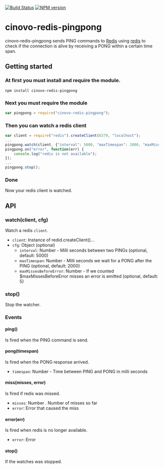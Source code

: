 [![Build Status](https://secure.travis-ci.org/cinovo/node-redis-pingpong.png)](http://travis-ci.org/cinovo/node-redis-pingpong)
[![NPM version](https://badge.fury.io/js/cinovo-redis-pingpong.png)](http://badge.fury.io/js/cinovo-redis-pingpong)

# cinovo-redis-pingpong

cinovo-redis-pingpong sends PING commands to [Redis](http://redis.io) using [redis](https://npmjs.org/package/redis) to check if the connection is alive by receiving a PONG within a certain time span.

## Getting started

### At first you must install and require the module.

    npm install cinovo-redis-pingpong

### Next you must require the module

`````javascript
var pingpong = require("cinovo-redis-pingpong");
`````

### Then you can watch a redis client

`````javascript
var client = require("redis").createClient(6379, "localhost");
...
pingpong.watch(client, {"interval": 5000, "maxTimespan": 2000, "maxMissesBeforeError": 5});
pingpong.on("error", function(err) {
	console.log("redis is not available");
});
...
pingpong.stop();
`````

### Done

Now your redis client is watched.

## API

### watch(client, cfg)

Watch a redis `client`.

* `client`: Instance of redid.createClient()...
* `cfg`: Object (optional)
	* `interval`: Number - Milli seconds between two PINGs (optional, default: 5000)
	* `maxTimespan`: Number - Milli seconds we wait for a PONG after the PING (optional, default: 2000)
	* `maxMissesBeforeError`: Number - If we counted $maxMissesBeforeError misses an error is emitted (optional, default: 5)

### stop()

Stop the watcher.

### Events

#### ping()

Is fired when the PING command is send.

#### pong(timespan)

Is fired when the PONG response arrived.

* `timespan`: Number - Time between PING and PONG in milli seconds

#### miss(misses, error)

Is fired if redis was missed.

* `misses`: Number . Number of misses so far
* `error`: Error that caused the miss

#### error(err)

Is fired when redis is no longer available.

* `error`: Error

#### stop()

If the watches was stopped.

